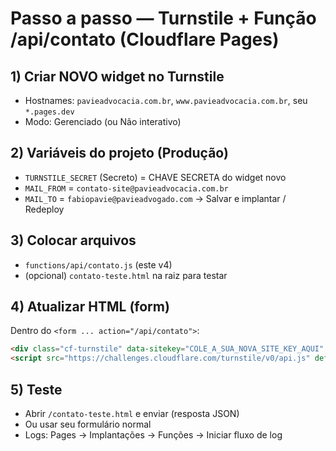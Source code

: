 # Passo a passo — Turnstile + Função /api/contato (Cloudflare Pages)

## 1) Criar NOVO widget no Turnstile
- Hostnames: `pavieadvocacia.com.br`, `www.pavieadvocacia.com.br`, seu `*.pages.dev`
- Modo: Gerenciado (ou Não interativo)

## 2) Variáveis do projeto (Produção)
- `TURNSTILE_SECRET` (Secreto) = CHAVE SECRETA do widget novo
- `MAIL_FROM` = `contato-site@pavieadvocacia.com.br`
- `MAIL_TO` = `fabiopavie@pavieadvogado.com`
→ Salvar e implantar / Redeploy

## 3) Colocar arquivos
- `functions/api/contato.js` (este v4)
- (opcional) `contato-teste.html` na raiz para testar

## 4) Atualizar HTML (form)
Dentro do `<form ... action="/api/contato">`:
```html
<div class="cf-turnstile" data-sitekey="COLE_A_SUA_NOVA_SITE_KEY_AQUI" data-action="contact_form" data-theme="auto"></div>
<script src="https://challenges.cloudflare.com/turnstile/v0/api.js" defer></script>
```

## 5) Teste
- Abrir `/contato-teste.html` e enviar (resposta JSON)
- Ou usar seu formulário normal
- Logs: Pages → Implantações → Funções → Iniciar fluxo de log
